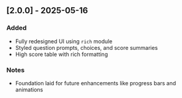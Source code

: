 ## [2.0.0] - 2025-05-16
### Added
- Fully redesigned UI using `rich` module
- Styled question prompts, choices, and score summaries
- High score table with rich formatting

### Notes
- Foundation laid for future enhancements like progress bars and animations
